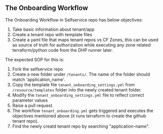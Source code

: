 ## The Onboarding Workflow

The Onboarding Workflow in Selfservice repo has below objectives:

1. Take basic information about tenant/app 
2. Create a tenant repo with template files
3. Create a yaml file that maps tenant repos vs CF Zones, this can be used as source of truth for authorization while executing any zone related terraform/python code from the DHP runner later.

The expected SOP for this is:

1. Fork the selfservice repo
2. Create a new folder under `/tenants/`. The name of the folder should match 'application_name'.
3. Copy the template file `tenant_onboarding_settings.yml` from `/resource/templates` folder into the newly created tenant folder.
4. Modify the `tenant_onboarding_settings.yml` file to reflect correct parameter values
5. Raise a pull request.
6. The workflow `tenant_onboarding.yml` gets triggered and executes the objectives mentioned above (it runs terraform to create the github tenant repo).
7. Find the newly creatd tenant repo by searching "application-name".
